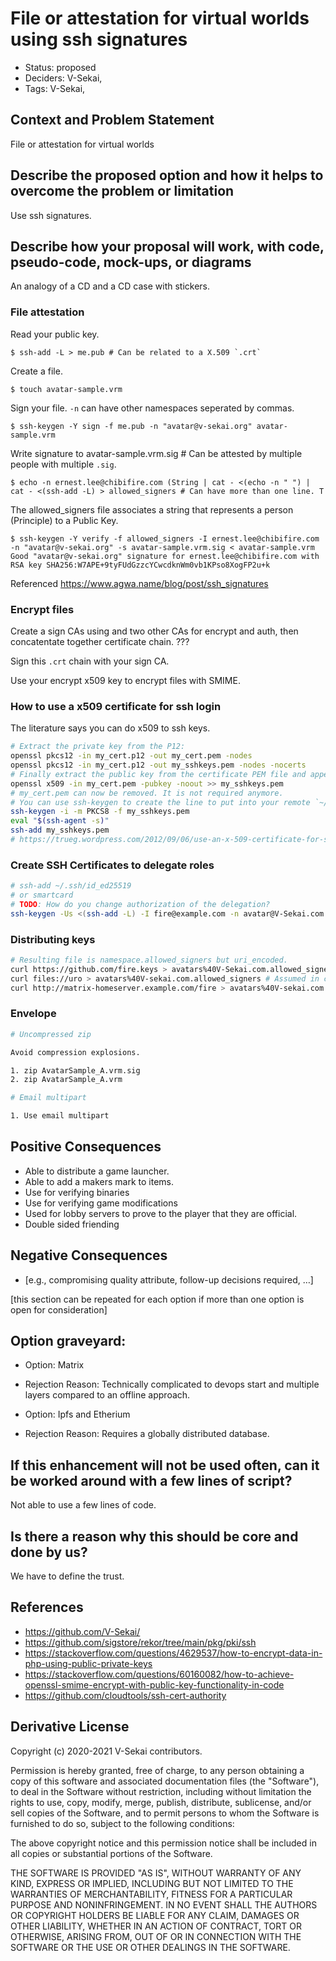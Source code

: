 # File or attestation for virtual worlds using ssh signatures

- Status: proposed <!-- draft | rejected | accepted | deprecated | superseded by -->
- Deciders: V-Sekai,
- Tags: V-Sekai,

## Context and Problem Statement

File or attestation for virtual worlds

## Describe the proposed option and how it helps to overcome the problem or limitation

Use ssh signatures. 

## Describe how your proposal will work, with code, pseudo-code, mock-ups, or diagrams

An analogy of a CD and a CD case with stickers.

### File attestation

Read your public key.

```
$ ssh-add -L > me.pub # Can be related to a X.509 `.crt`
```

Create a file.
```
$ touch avatar-sample.vrm
```

Sign your file. `-n` can have other namespaces seperated by commas.

```
$ ssh-keygen -Y sign -f me.pub -n "avatar@v-sekai.org" avatar-sample.vrm
```

Write signature to avatar-sample.vrm.sig # Can be attested by multiple people with multiple `.sig`. 

```
$ echo -n ernest.lee@chibifire.com (String | cat - <(echo -n " ") | cat - <(ssh-add -L) > allowed_signers # Can have more than one line. T
```

The allowed_signers file associates a string that represents a person (Principle) to a Public Key.

```
$ ssh-keygen -Y verify -f allowed_signers -I ernest.lee@chibifire.com -n "avatar@v-sekai.org" -s avatar-sample.vrm.sig < avatar-sample.vrm
Good "avatar@v-sekai.org" signature for ernest.lee@chibifire.com with RSA key SHA256:W7APE+9tyFUdGzzcYCwcdknWm0vb1KPso8XogFP2u+k
```
Referenced https://www.agwa.name/blog/post/ssh_signatures

### Encrypt files

Create a sign CAs using and two other CAs for encrypt and auth, then concatentate together certificate chain. ???

Sign this `.crt` chain with your sign CA. 

Use your encrypt x509 key to encrypt files with SMIME.

### How to use a x509 certificate for ssh login

The literature says you can do x509 to ssh keys.

```bash
# Extract the private key from the P12:
openssl pkcs12 -in my_cert.p12 -out my_cert.pem -nodes
openssl pkcs12 -in my_cert.p12 -out my_sshkeys.pem -nodes -nocerts
# Finally extract the public key from the certificate PEM file and append it to the private key:
openssl x509 -in my_cert.pem -pubkey -noout >> my_sshkeys.pem
# my_cert.pem can now be removed. It is not required anymore.
# You can use ssh-keygen to create the line to put into your remote `~/.ssh/authorized_keys` file:
ssh-keygen -i -m PKCS8 -f my_sshkeys.pem
eval "$(ssh-agent -s)"
ssh-add my_sshkeys.pem
# https://trueg.wordpress.com/2012/09/06/use-an-x-509-certificate-for-ssh-login/
```

### Create SSH Certificates to delegate roles

```bash
# ssh-add ~/.ssh/id_ed25519
# or smartcard
# TODO: How do you change authorization of the delegation?
ssh-keygen -Us <(ssh-add -L) -I fire@example.com -n avatar@V-Sekai.com -V +1h KEYFILE.pub
```
### Distributing keys

```bash
# Resulting file is namespace.allowed_signers but uri_encoded.
curl https://github.com/fire.keys > avatars%40V-Sekai.com.allowed_signers # Needs a id in email syntax in front of a key 
curl files://uro > avatars%40V-sekai.com.allowed_signers # Assumed in correct format
curl http://matrix-homeserver.example.com/fire > avatars%40V-sekai.com.allowed_signers # Assumed in correct format
```

### Envelope

```bash
# Uncompressed zip

Avoid compression explosions.

1. zip AvatarSample_A.vrm.sig
2. zip AvatarSample_A.vrm 

# Email multipart

1. Use email multipart
```

## Positive Consequences <!-- optional -->

- Able to distribute a game launcher.
- Able to add a makers mark to items.
- Use for verifying binaries
- Use for verifying game modifications
- Used for lobby servers to prove to the player that they are official.
- Double sided friending

## Negative Consequences <!-- optional -->

- [e.g., compromising quality attribute, follow-up decisions required, …]

[this section can be repeated for each option if more than one option is open for consideration]

## Option graveyard: <!-- same as above -->

- Option: Matrix 
- Rejection Reason: Technically complicated to devops start and multiple layers compared to an offline approach.

- Option: Ipfs and Etherium 
- Rejection Reason: Requires a globally distributed database.

## If this enhancement will not be used often, can it be worked around with a few lines of script?

Not able to use a few lines of code.

## Is there a reason why this should be core and done by us?

We have to define the trust.

## References <!-- optional -->

- https://github.com/V-Sekai/
- https://github.com/sigstore/rekor/tree/main/pkg/pki/ssh
- https://stackoverflow.com/questions/4629537/how-to-encrypt-data-in-php-using-public-private-keys
- https://stackoverflow.com/questions/60160082/how-to-achieve-openssl-smime-encrypt-with-public-key-functionality-in-code
- https://github.com/cloudtools/ssh-cert-authority

## Derivative License

Copyright (c) 2020-2021 V-Sekai contributors.

Permission is hereby granted, free of charge, to any person obtaining a copy
of this software and associated documentation files (the "Software"), to deal
in the Software without restriction, including without limitation the rights
to use, copy, modify, merge, publish, distribute, sublicense, and/or sell
copies of the Software, and to permit persons to whom the Software is
furnished to do so, subject to the following conditions:

The above copyright notice and this permission notice shall be included in all
copies or substantial portions of the Software.

THE SOFTWARE IS PROVIDED "AS IS", WITHOUT WARRANTY OF ANY KIND, EXPRESS OR
IMPLIED, INCLUDING BUT NOT LIMITED TO THE WARRANTIES OF MERCHANTABILITY,
FITNESS FOR A PARTICULAR PURPOSE AND NONINFRINGEMENT. IN NO EVENT SHALL THE
AUTHORS OR COPYRIGHT HOLDERS BE LIABLE FOR ANY CLAIM, DAMAGES OR OTHER
LIABILITY, WHETHER IN AN ACTION OF CONTRACT, TORT OR OTHERWISE, ARISING FROM,
OUT OF OR IN CONNECTION WITH THE SOFTWARE OR THE USE OR OTHER DEALINGS IN THE
SOFTWARE.
